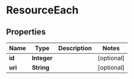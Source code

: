 
# ResourceEach

## Properties
Name | Type | Description | Notes
------------ | ------------- | ------------- | -------------
**id** | **Integer** |  |  [optional]
**uri** | **String** |  |  [optional]



